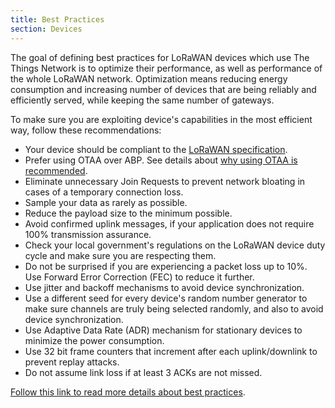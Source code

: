 ```yaml
---
title: Best Practices
section: Devices
---
```


The goal of defining best practices for LoRaWAN devices which use The Things Network is to optimize their performance, as well as performance of the whole LoRaWAN network. Optimization means reducing energy consumption and increasing number of devices that are being reliably and efficiently served, while keeping the same number of gateways. 

To make sure you are exploiting device's capabilities in the most efficient way, follow these recommendations:

- Your device should be compliant to the <a href="https://lora-alliance.org/about-lorawan/" target="_blank">LoRaWAN specification</a>.
- Prefer using OTAA over ABP. See details about <a href="https://www.thethingsindustries.com/docs/devices/abp-vs-otaa/" target="_blank">why using OTAA is recommended</a>.
- Eliminate unnecessary Join Requests to prevent network bloating in cases of a temporary connection loss.
- Sample your data as rarely as possible. 
- Reduce the payload size to the minimum possible. 
- Avoid confirmed uplink messages, if your application does not require 100% transmission assurance.
- Check your local government's regulations on the LoRaWAN device duty cycle and make sure you are respecting them.
- Do not be surprised if you are experiencing a packet loss up to 10%. Use Forward Error Correction (FEC) to reduce it further.
- Use jitter and backoff mechanisms to avoid device synchronization. 
- Use a different seed for every device's random number generator to make sure channels are truly being selected randomly, and also to avoid device synchronization.
- Use Adaptive Data Rate (ADR) mechanism for stationary devices to minimize the power consumption. 
- Use 32 bit frame counters that increment after each uplink/downlink to prevent replay attacks.
- Do not assume link loss if at least 3 ACKs are not missed. 

<a href="https://www.thethingsindustries.com/docs/devices/best-practices/" target="_blank">Follow this link to read more details about best practices</a>.
